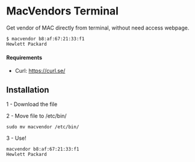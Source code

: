 # MacVendors Terminal

Get vendor of MAC directly from terminal, without need access webpage.

```
$ macvendor b8:af:67:21:33:f1
Hewlett Packard
```

#### Requirements

- Curl: https://curl.se/

## Installation

1 - Download the file

2 - Move file to /etc/bin/

```
sudo mv macvendor /etc/bin/
```

3 - Use!

```
macvendor b8:af:67:21:33:f1
Hewlett Packard
```

